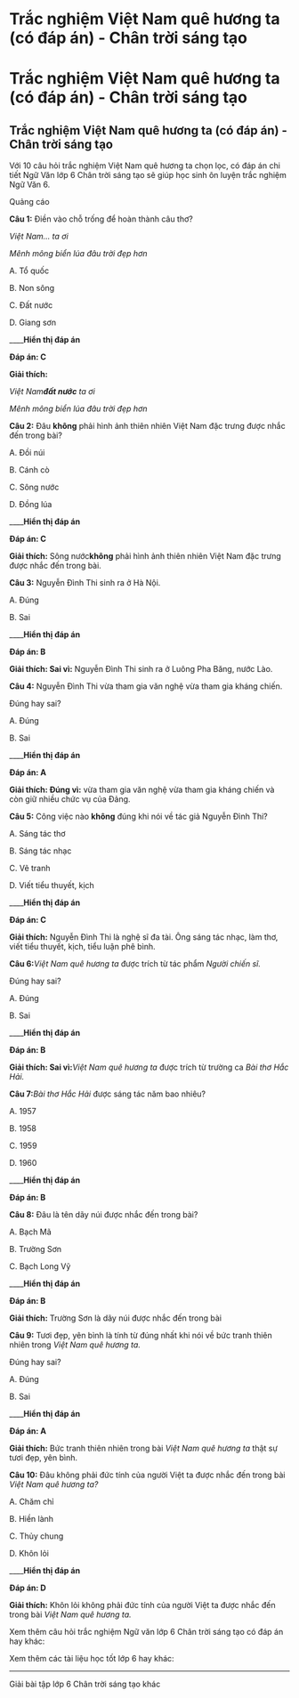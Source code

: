 # Trắc nghiệm Việt Nam quê hương ta (có đáp án) - Chân trời sáng tạo

# Trắc nghiệm Việt Nam quê hương ta (có đáp án) - Chân trời sáng tạo

## Trắc nghiệm Việt Nam quê hương ta (có đáp án) - Chân trời sáng tạo

Với 10 câu hỏi trắc nghiệm Việt Nam quê hương ta chọn lọc, có đáp án chi tiết Ngữ Văn lớp 6 Chân trời sáng tạo sẽ giúp học sinh ôn luyện trắc nghiệm Ngữ Văn 6.

Quảng cáo

**Câu 1:** Điền vào chỗ trống để hoàn thành câu thơ?

_Việt Nam… ta ơi_

_Mênh mông biển lúa đâu trời đẹp hơn_

A. Tổ quốc

B. Non sông

C. Đất nước

D. Giang sơn

____**Hiển thị đáp án**

**Đáp án: C**

**Giải thích:**

_Việt Nam**đất nước** ta ơi_

_Mênh mông biển lúa đâu trời đẹp hơn_

**Câu 2:** Đâu **không** phải hình ảnh thiên nhiên Việt Nam đặc trưng được nhắc đến trong bài?

A. Đồi núi

B. Cánh cò

C. Sông nước

D. Đồng lúa

____**Hiển thị đáp án**

**Đáp án: C**

**Giải thích:** Sông nước**không** phải hình ảnh thiên nhiên Việt Nam đặc trưng được nhắc đến trong bài.

**Câu 3:** Nguyễn Đình Thi sinh ra ở Hà Nội.

A. Đúng

B. Sai

____**Hiển thị đáp án**

**Đáp án: B**

**Giải thích: Sai vì:** Nguyễn Đình Thi sinh ra ở Luông Pha Băng, nước Lào.

**Câu 4:** Nguyễn Đình Thi vừa tham gia văn nghệ vừa tham gia kháng chiến.

Đúng hay sai?

A. Đúng

B. Sai

____**Hiển thị đáp án**

**Đáp án: A**

**Giải thích: Đúng vì:** vừa tham gia văn nghệ vừa tham gia kháng chiến và còn giữ nhiều chức vụ của Đảng.

**Câu 5:** Công việc nào **không** đúng khi nói về tác giả Nguyễn Đình Thi?

A. Sáng tác thơ

B. Sáng tác nhạc

C. Vẽ tranh

D. Viết tiểu thuyết, kịch

____**Hiển thị đáp án**

**Đáp án: C**

**Giải thích:** Nguyễn Đình Thi là nghệ sĩ đa tài. Ông sáng tác nhạc, làm thơ, viết tiểu thuyết, kịch, tiểu luận phê bình.

**Câu 6:**_Việt Nam quê hương ta_ được trích từ tác phẩm _Người chiến sĩ._

Đúng hay sai?

A. Đúng

B. Sai

____**Hiển thị đáp án**

**Đáp án: B**

**Giải thích: Sai vì:**_Việt Nam quê hương ta_ được trích từ trường ca _Bài thơ Hắc Hải._

**Câu 7:**_Bài thơ Hắc Hải_ được sáng tác năm bao nhiêu?

A. 1957

B. 1958

C. 1959

D. 1960

____**Hiển thị đáp án**

**Đáp án: B**

**Câu 8:** Đâu là tên dãy núi được nhắc đến trong bài?

A. Bạch Mã

B. Trường Sơn

C. Bạch Long Vỹ

____**Hiển thị đáp án**

**Đáp án: B**

**Giải thích:** Trường Sơn là dãy núi được nhắc đến trong bài

**Câu 9:** Tươi đẹp, yên bình là tính từ đúng nhất khi nói về bức tranh thiên nhiên trong _Việt Nam quê hương ta._

Đúng hay sai?

A. Đúng

B. Sai

____**Hiển thị đáp án**

**Đáp án: A**

**Giải thích:** Bức tranh thiên nhiên trong bài _Việt Nam quê hương ta_ thật sự tươi đẹp, yên bình.

**Câu 10:** Đâu không phải đức tính của người Việt ta được nhắc đến trong bài _Việt Nam quê hương ta?_

A. Chăm chỉ

B. Hiền lành

C. Thủy chung

D. Khôn lỏi

____**Hiển thị đáp án**

**Đáp án: D**

**Giải thích:** Khôn lỏi không phải đức tính của người Việt ta được nhắc đến trong bài _Việt Nam quê hương ta._

Xem thêm câu hỏi trắc nghiệm Ngữ văn lớp 6 Chân trời sáng tạo có đáp án hay khác:

Xem thêm các tài liệu học tốt lớp 6 hay khác:

* * *

Giải bài tập lớp 6 Chân trời sáng tạo khác
